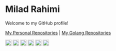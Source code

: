 # Milad Rahimi

Welcome to my GitHub profile!

[My Personal Repositories](https://github.com/miladrahimi?tab=repositories) | [My Golang Repositories](https://github.com/golobby)

[<img src='https://cdn.jsdelivr.net/npm/simple-icons@3.0.1/icons/firefox.svg' alt='website' height='20'>](https://miladrahimi.com)
[<img src='https://cdn.jsdelivr.net/npm/simple-icons@3.0.1/icons/linkedin.svg' alt='linkedin' height='20'>](https://www.linkedin.com/in/realmiladrahimi)
[<img src='https://cdn.jsdelivr.net/npm/simple-icons@3.0.1/icons/instagram.svg' alt='instagram' height='20'>](https://www.instagram.com/realmiladrahimi)
[<img src='https://cdn.jsdelivr.net/npm/simple-icons@3.0.1/icons/twitter.svg' alt='twitter' height='20'>](https://twitter.com/realmiladrahimi)
[<img src='https://cdn.jsdelivr.net/npm/simple-icons@3.0.1/icons/stackoverflow.svg' alt='stackoverflow' height='20'>](https://stackoverflow.com/users/3719087)
[<img src='https://cdn.jsdelivr.net/npm/simple-icons@3.0.1/icons/facebook.svg' alt='facebook' height='20'>](https://www.facebook.com/realmiladrahimi)

<!--
**miladrahimi/miladrahimi** is a ✨ _special_ ✨ repository because its `README.md` (this file) appears on your GitHub profile.

Here are some ideas to get you started:

- 🔭 I’m currently working on ...
- 🌱 I’m currently learning ...
- 👯 I’m looking to collaborate on ...
- 🤔 I’m looking for help with ...
- 💬 Ask me about ...
- 📫 How to reach me: ...
- 😄 Pronouns: ...
- ⚡ Fun fact: ...
-->
